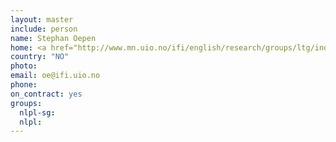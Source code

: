 ```yaml
---
layout: master
include: person
name: Stephan Oepen
home: <a href="http://www.mn.uio.no/ifi/english/research/groups/ltg/index.html">UIO, LTG</a>
country: "NO"
photo:
email: oe@ifi.uio.no
phone:
on_contract: yes
groups:
  nlpl-sg:
  nlpl:
---
```

